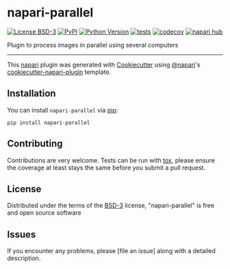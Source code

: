# napari-parallel

[![License BSD-3](https://img.shields.io/pypi/l/napari-parallel.svg?color=green)](https://github.com/bridgeArchitect/napari-parallel/raw/main/LICENSE)
[![PyPI](https://img.shields.io/pypi/v/napari-parallel.svg?color=green)](https://pypi.org/project/napari-parallel)
[![Python Version](https://img.shields.io/pypi/pyversions/napari-parallel.svg?color=green)](https://python.org)
[![tests](https://github.com/bridgeArchitect/napari-parallel/workflows/tests/badge.svg)](https://github.com/bridgeArchitect/napari-parallel/actions)
[![codecov](https://codecov.io/gh/bridgeArchitect/napari-parallel/branch/main/graph/badge.svg)](https://codecov.io/gh/bridgeArchitect/napari-parallel)
[![napari hub](https://img.shields.io/endpoint?url=https://api.napari-hub.org/shields/napari-parallel)](https://napari-hub.org/plugins/napari-parallel)

Plugin to process images in parallel using several computers

----------------------------------

This [napari] plugin was generated with [Cookiecutter] using [@napari]'s [cookiecutter-napari-plugin] template.

<!--
Don't miss the full getting started guide to set up your new package:
https://github.com/napari/cookiecutter-napari-plugin#getting-started

and review the napari docs for plugin developers:
https://napari.org/stable/plugins/index.html
-->

## Installation

You can install `napari-parallel` via [pip]:

    pip install napari-parallel




## Contributing

Contributions are very welcome. Tests can be run with [tox], please ensure
the coverage at least stays the same before you submit a pull request.

## License

Distributed under the terms of the [BSD-3] license,
"napari-parallel" is free and open source software

## Issues

If you encounter any problems, please [file an issue] along with a detailed description.

[napari]: https://github.com/napari/napari
[Cookiecutter]: https://github.com/audreyr/cookiecutter
[@napari]: https://github.com/napari
[MIT]: http://opensource.org/licenses/MIT
[BSD-3]: http://opensource.org/licenses/BSD-3-Clause
[GNU GPL v3.0]: http://www.gnu.org/licenses/gpl-3.0.txt
[GNU LGPL v3.0]: http://www.gnu.org/licenses/lgpl-3.0.txt
[Apache Software License 2.0]: http://www.apache.org/licenses/LICENSE-2.0
[Mozilla Public License 2.0]: https://www.mozilla.org/media/MPL/2.0/index.txt
[cookiecutter-napari-plugin]: https://github.com/napari/cookiecutter-napari-plugin

[napari]: https://github.com/napari/napari
[tox]: https://tox.readthedocs.io/en/latest/
[pip]: https://pypi.org/project/pip/
[PyPI]: https://pypi.org/
